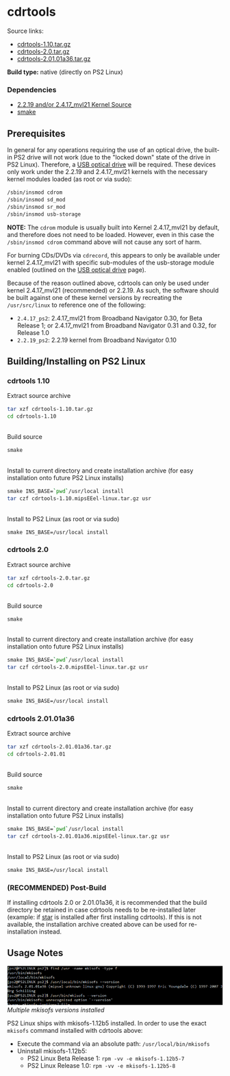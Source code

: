 # cdrtools

Source links:  
* [cdrtools-1.10.tar.gz](https://mirrors.dotsrc.org/schilytools/OLD/cdrecord/cdrtools-1.10.tar.gz)
* [cdrtools-2.0.tar.gz](https://src.fedoraproject.org/repo/pkgs/cdrtools/cdrtools-2.0.tar.gz/2e94010d6f746c187352223b8ea50d64/cdrtools-2.0.tar.gz)
* [cdrtools-2.01.01a36.tar.gz](https://mirror.sobukus.de/files/src/cdrtools/cdrtools-2.01.01a36.tar.gz)

**Build type:** native (directly on PS2 Linux)

### Dependencies

* [2.2.19 and/or 2.4.17_mvl21 Kernel Source](../Kernel&#32;Source)
* [smake](../smake)

## Prerequisites

In general for any operations requiring the use of an optical drive, the built-in PS2 drive will not work (due to the "locked down" state of the drive in PS2 Linux). Therefore, a [USB optical drive](../../../USB&#32;Devices/Optical&#32;Drives) will be required. These devices only work under the 2.2.19 and 2.4.17_mvl21 kernels with the necessary kernel modules loaded (as root or via sudo): 
```bash
/sbin/insmod cdrom
/sbin/insmod sd_mod
/sbin/insmod sr_mod
/sbin/insmod usb-storage
```

**NOTE:** The ```cdrom``` module is usually built into Kernel 2.4.17_mvl21 by default, and therefore does not need to be loaded. However, even in this case the ```/sbin/insmod cdrom``` command above will not cause any sort of harm.

For burning CDs/DVDs via ```cdrecord```, this appears to only be available under kernel 2.4.17_mvl21 with specific sub-modules of the usb-storage module enabled (outlined on the [USB optical drive](../../../USB&#32;Devices/Optical&#32;Drives) page).

Because of the reason outlined above, cdrtools can only be used under kernel 2.4.17_mvl21 (recommended) or 2.2.19. As such, the software should be built against one of these kernel versions by recreating the ```/usr/src/linux``` to reference one of the following:  
* ```2.4.17_ps2```: 2.4.17_mvl21 from Broadband Navigator 0.30, for Beta Release 1; or 2.4.17_mvl21 from Broadband Navigator 0.31 and 0.32, for Release 1.0
* ```2.2.19_ps2```: 2.2.19 kernel from Broadband Navigator 0.10



## Building/Installing on PS2 Linux

### cdrtools 1.10

Extract source archive
```bash
tar xzf cdrtools-1.10.tar.gz
cd cdrtools-1.10
```

&nbsp;  
Build source
```bash
smake
```

&nbsp;  
Install to current directory and create installation archive (for easy installation onto future PS2 Linux installs)
```bash
smake INS_BASE=`pwd`/usr/local install
tar czf cdrtools-1.10.mipsEEel-linux.tar.gz usr
```

&nbsp;  
Install to PS2 Linux (as root or via sudo)
```bash
smake INS_BASE=/usr/local install
```

### cdrtools 2.0

Extract source archive
```bash
tar xzf cdrtools-2.0.tar.gz
cd cdrtools-2.0
```

&nbsp;  
Build source
```bash
smake
```

&nbsp;  
Install to current directory and create installation archive (for easy installation onto future PS2 Linux installs)
```bash
smake INS_BASE=`pwd`/usr/local install
tar czf cdrtools-2.0.mipsEEel-linux.tar.gz usr
```

&nbsp;  
Install to PS2 Linux (as root or via sudo)
```bash
smake INS_BASE=/usr/local install
```

### cdrtools 2.01.01a36

Extract source archive
```bash
tar xzf cdrtools-2.01.01a36.tar.gz
cd cdrtools-2.01.01
```

&nbsp;  
Build source
```bash
smake
```

&nbsp;  
Install to current directory and create installation archive (for easy installation onto future PS2 Linux installs)
```bash
smake INS_BASE=`pwd`/usr/local install
tar czf cdrtools-2.01.01a36.mipsEEel-linux.tar.gz usr
```

&nbsp;  
Install to PS2 Linux (as root or via sudo)
```bash
smake INS_BASE=/usr/local install
```

### (RECOMMENDED) Post-Build

If installing cdrtools 2.0 or 2.01.01a36, it is recommended that the build directory be retained in case cdrtools needs to be re-installed later (example: if [star](../star) is installed after first installing cdrtools). If this is not available, the installation archive created above can be used for re-installation instead.

## Usage Notes

![](mkisofs_versions.png?raw=true)  
*Multiple mkisofs versions installed*

PS2 Linux ships with mkisofs-1.12b5 installed. In order to use the exact ```mkisofs``` command installed with cdrtools above:
* Execute the command via an absolute path: ```/usr/local/bin/mkisofs```
* Uninstall mkisofs-1.12b5:
  * PS2 Linux Beta Release 1: ```rpm -vv -e mkisofs-1.12b5-7```
  * PS2 Linux  Release 1.0: ```rpm -vv -e mkisofs-1.12b5-8```

